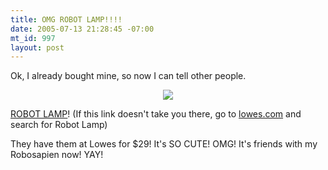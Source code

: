 ```yaml
--- 
title: OMG ROBOT LAMP!!!!
date: 2005-07-13 21:28:45 -07:00
mt_id: 997
layout: post
---
```

Ok, I already bought mine, so now I can tell other people.

<CENTER><IMG SRC='http://images.nonpolynomial.com/numberporn.com/blog/robotlamp.jpg'></CENTER>

<A HREF='http://www.lowes.com/lowes/lkn?action=productDetail&productId=24700-79995-HL1261&category=15&lpage=none&bc=c'>ROBOT LAMP</A>! (If this link doesn't take you there, go to <A HREF='http://www.lowes.com'>lowes.com</A> and search for Robot Lamp)

They have them at Lowes for $29! It's SO CUTE! OMG! It's friends with my Robosapien now! YAY!
